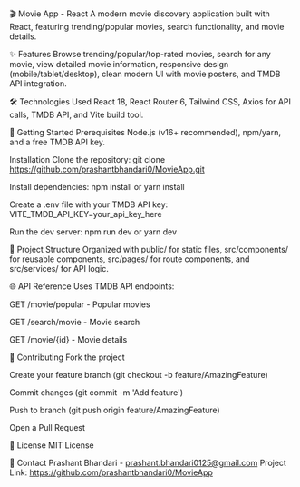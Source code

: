 🎬 Movie App - React
A modern movie discovery application built with React, featuring trending/popular movies, search functionality, and movie details.

✨ Features
Browse trending/popular/top-rated movies, search for any movie, view detailed movie information, responsive design (mobile/tablet/desktop), clean modern UI with movie posters, and TMDB API integration.

🛠 Technologies Used
React 18, React Router 6, Tailwind CSS, Axios for API calls, TMDB API, and Vite build tool.

🚀 Getting Started
Prerequisites
Node.js (v16+ recommended), npm/yarn, and a free TMDB API key.

Installation
Clone the repository: git clone https://github.com/prashantbhandari0/MovieApp.git

Install dependencies: npm install or yarn install

Create a .env file with your TMDB API key: VITE_TMDB_API_KEY=your_api_key_here

Run the dev server: npm run dev or yarn dev

📂 Project Structure
Organized with public/ for static files, src/components/ for reusable components, src/pages/ for route components, and src/services/ for API logic.

🌐 API Reference
Uses TMDB API endpoints:

GET /movie/popular - Popular movies

GET /search/movie - Movie search

GET /movie/{id} - Movie details

🤝 Contributing
Fork the project

Create your feature branch (git checkout -b feature/AmazingFeature)

Commit changes (git commit -m 'Add feature')

Push to branch (git push origin feature/AmazingFeature)

Open a Pull Request

📄 License
MIT License

📧 Contact
Prashant Bhandari - prashant.bhandari0125@gmail.com
Project Link: https://github.com/prashantbhandari0/MovieApp
